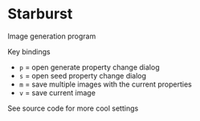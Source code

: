 Starburst
=========

Image generation program

Key bindings
* `p` = open generate property change dialog
* `s` = open seed property change dialog
* `m` = save multiple images with the current properties
* `v` = save current image

See source code for more cool settings
